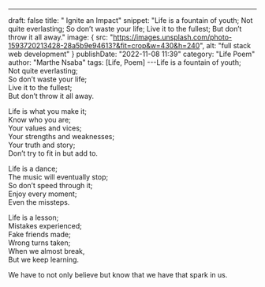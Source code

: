 ---
draft: false
title: " Ignite an Impact"
snippet: "Life is a fountain of youth;
Not quite everlasting;
So don’t waste your life;
Live it to the fullest;
But don’t throw it all away."
image: {
    src: "https://images.unsplash.com/photo-1593720213428-28a5b9e94613?&fit=crop&w=430&h=240",
    alt: "full stack web development"
}
publishDate: "2022-11-08 11:39"
category: "Life Poem"
author: "Marthe Nsaba"
tags: [Life, Poem]
---Life is a fountain of youth;  
Not quite everlasting;  
So don’t waste your life;  
Live it to the fullest;  
But don’t throw it all away.  

Life is what you make it;  
Know who you are;  
Your values and vices;  
Your strengths and weaknesses;  
Your truth and story;  
Don’t try to fit in but add to.  

Life is a dance;  
The music will eventually stop;  
So don’t speed through it;  
Enjoy every moment;  
Even the missteps.  

Life is a lesson;  
Mistakes experienced;  
Fake friends made;  
Wrong turns taken;  
When we almost break,  
But we keep learning.  

We have to not only believe but know that we have that spark in us.